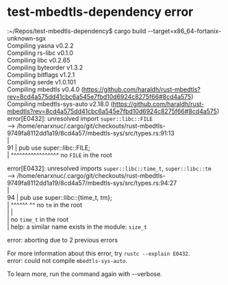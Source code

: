 # test-mbedtls-dependency error

:~/Repos/test-mbedtls-dependency$ cargo build --target=x86_64-fortanix-unknown-sgx  
   Compiling yasna v0.2.2  
   Compiling rs-libc v0.1.0  
   Compiling libc v0.2.65  
   Compiling byteorder v1.3.2  
   Compiling bitflags v1.2.1  
   Compiling serde v1.0.101  
   Compiling mbedtls v0.4.0 (https://github.com/haraldh/rust-mbedtls?rev=8cd4a575dd41cbc6a545e7fbd10d6924c8275f66#8cd4a575)
   Compiling mbedtls-sys-auto v2.18.0 (https://github.com/haraldh/rust-mbedtls?rev=8cd4a575dd41cbc6a545e7fbd10d6924c8275f66#8cd4a575)  
error[E0432]: unresolved import `super::libc::FILE`  
  --> /home/enarxnuc/.cargo/git/checkouts/rust-mbedtls-9749fa8112dd1a19/8cd4a57/mbedtls-sys/src/types.rs:91:13  
   |  
91 |     pub use super::libc::FILE;  
   |             ^^^^^^^^^^^^^^^^^ no `FILE` in the root  

error[E0432]: unresolved imports `super::libc::time_t`, `super::libc::tm`  
  --> /home/enarxnuc/.cargo/git/checkouts/rust-mbedtls-9749fa8112dd1a19/8cd4a57/mbedtls-sys/src/types.rs:94:27  
   |  
94 |     pub use super::libc::{time_t, tm};  
   |                           ^^^^^^  ^^ no `tm` in the root  
   |                           |  
   |                           no `time_t` in the root  
   |                           help: a similar name exists in the module: `size_t`  

error: aborting due to 2 previous errors  

For more information about this error, try `rustc --explain E0432`.  
error: could not compile `mbedtls-sys-auto`.  

To learn more, run the command again with --verbose.  
